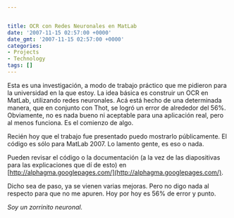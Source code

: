 ```yaml
---


title: OCR con Redes Neuronales en MatLab
date: '2007-11-15 02:57:00 +0000'
date_gmt: '2007-11-15 02:57:00 +0000'
categories:
- Projects
- Technology
tags: []
---
```



Esta es una investigación, a modo de trabajo práctico que me pidieron para la universidad en la que estoy. La idea básica es construir un OCR en MatLab, utilizando redes neuronales. Acá está hecho de una determinada manera, que en conjunto con Thot, se logró un error de alrededor del 56%. Obviamente, no es nada bueno ni aceptable para una aplicación real, pero al menos funciona. Es el comienzo de algo.

Recién hoy que el trabajo fue presentado puedo mostrarlo públicamente. El código es sólo para MatLab 2007. Lo lamento gente, es eso o nada.

Pueden revisar el código o la documentación (a la vez de las diapositivas para las explicaciones que dí de esto) en [http://alphagma.googlepages.com/](http://alphagma.googlepages.com/).

Dicho sea de paso, ya se vienen varias mejoras. Pero no digo nada al respecto para que no me apuren. Hoy por hoy es 56% de error y punto.

_Soy un zorrinito neuronal._


